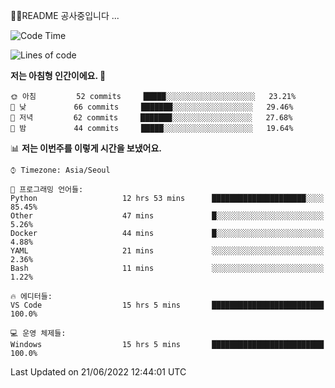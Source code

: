 😵‍💫README 공사중입니다 ... 

  <!--START_SECTION:waka-->
![Code Time](http://img.shields.io/badge/Code%20Time-30%20hrs%2026%20mins-blue)

![Lines of code](https://img.shields.io/badge/%EC%A0%80%EB%8A%94%20%EC%97%AC%ED%83%9C%EA%B9%8C%EC%A7%80%20-918%20Thousand%20%EC%A4%84%EC%9D%98%20%EC%BD%94%EB%93%9C%EB%A5%BC%20%EC%9E%91%EC%84%B1%ED%96%88%EC%96%B4%EC%9A%94.-blue)

**저는 아침형 인간이에요. 🐤** 

```text
🌞 아침         52 commits     █████░░░░░░░░░░░░░░░░░░░░   23.21% 
🌆 낮　         66 commits     ███████░░░░░░░░░░░░░░░░░░   29.46% 
🌃 저녁         62 commits     ███████░░░░░░░░░░░░░░░░░░   27.68% 
🌙 밤　         44 commits     █████░░░░░░░░░░░░░░░░░░░░   19.64%

```


📊 **저는 이번주를 이렇게 시간을 보냈어요.** 

```text
⌚︎ Timezone: Asia/Seoul

💬 프로그래밍 언어들: 
Python                   12 hrs 53 mins      █████████████████████░░░░   85.45% 
Other                    47 mins             █░░░░░░░░░░░░░░░░░░░░░░░░   5.26% 
Docker                   44 mins             █░░░░░░░░░░░░░░░░░░░░░░░░   4.88% 
YAML                     21 mins             ░░░░░░░░░░░░░░░░░░░░░░░░░   2.36% 
Bash                     11 mins             ░░░░░░░░░░░░░░░░░░░░░░░░░   1.22%

🔥 에디터들: 
VS Code                  15 hrs 5 mins       █████████████████████████   100.0%

💻 운영 체제들: 
Windows                  15 hrs 5 mins       █████████████████████████   100.0%

```


 Last Updated on 21/06/2022 12:44:01 UTC
<!--END_SECTION:waka-->
  
